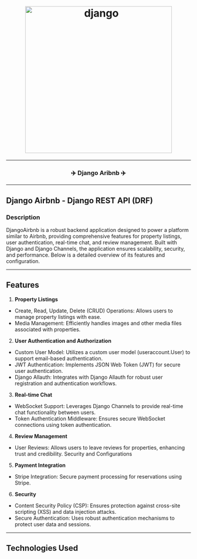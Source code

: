 <h1 align="center">
  <img
    width="400"
    alt="django"
    src="https://live.staticflickr.com/65535/53869010241_7f0b71e672_n.jpg">
</h1>

---

<h3 align="center">
  <strong>
 ✈️ Django Aribnb ✈️

  </strong>
</h3>

---

## Django Airbnb - Django REST API (DRF)
### Description

DjangoAirbnb is a robust backend application designed to power a platform similar to Airbnb, providing comprehensive features for property listings, user authentication, real-time chat, and review management. Built with Django and Django Channels, the application ensures scalability, security, and performance. Below is a detailed overview of its features and configuration.

---

## Features

1. **Property Listings**

- Create, Read, Update, Delete (CRUD) Operations: Allows users to manage property listings with ease.
- Media Management: Efficiently handles images and other media files associated with properties.

2. **User Authentication and Authorization**

- Custom User Model: Utilizes a custom user model (useraccount.User) to support email-based authentication.
- JWT Authentication: Implements JSON Web Token (JWT) for secure user authentication.
- Django Allauth: Integrates with Django Allauth for robust user registration and authentication workflows.

3. **Real-time Chat**

- WebSocket Support: Leverages Django Channels to provide real-time chat functionality between users.
- Token Authentication Middleware: Ensures secure WebSocket connections using token authentication.

4. **Review Management**

- User Reviews: Allows users to leave reviews for properties, enhancing trust and credibility.
Security and Configurations

5. **Payment Integration**

- Stripe Integration: Secure payment processing for reservations using Stripe.

6. **Security**

- Content Security Policy (CSP): Ensures protection against cross-site scripting (XSS) and data injection attacks.
- Secure Authentication: Uses robust authentication mechanisms to protect user data and sessions.

---

## Technologies Used

